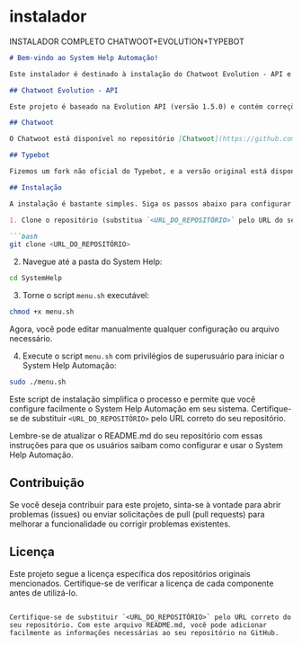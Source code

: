 # instalador
INSTALADOR COMPLETO CHATWOOT+EVOLUTION+TYPEBOT 



```markdown
# Bem-vindo ao System Help Automação!

Este instalador é destinado à instalação do Chatwoot Evolution - API e Typebot. Também oferecemos suporte para o n8n para aqueles que desejam utilizá-lo!

## Chatwoot Evolution - API

Este projeto é baseado na Evolution API (versão 1.5.0) e contém correções para o Typebot. Lembre-se de que a Evolution API não é de nossa autoria, mas sim do repositório oficial [Evolution API](https://github.com/EvolutionAPI/evolution-api). Fizemos um fork e implementamos as correções necessárias para seu funcionamento correto.

## Chatwoot

O Chatwoot está disponível no repositório [Chatwoot](https://github.com/chatwoot/chatwoot) e também passou por algumas modificações para garantir seu funcionamento. Há suporte para vários servidores.

## Typebot

Fizemos um fork não oficial do Typebot, e a versão original está disponível em [Typebot](https://github.com/baptisteArno/typebot.io).

## Instalação

A instalação é bastante simples. Siga os passos abaixo para configurar o System Help Automação:

1. Clone o repositório (substitua `<URL_DO_REPOSITÓRIO>` pelo URL do seu repositório):

```bash
git clone <URL_DO_REPOSITÓRIO>
```

2. Navegue até a pasta do System Help:

```bash
cd SystemHelp
```

3. Torne o script `menu.sh` executável:

```bash
chmod +x menu.sh
```

Agora, você pode editar manualmente qualquer configuração ou arquivo necessário.

4. Execute o script `menu.sh` com privilégios de superusuário para iniciar o System Help Automação:

```bash
sudo ./menu.sh
```

Este script de instalação simplifica o processo e permite que você configure facilmente o System Help Automação em seu sistema. Certifique-se de substituir `<URL_DO_REPOSITÓRIO>` pelo URL correto do seu repositório.

Lembre-se de atualizar o README.md do seu repositório com essas instruções para que os usuários saibam como configurar e usar o System Help Automação.

## Contribuição

Se você deseja contribuir para este projeto, sinta-se à vontade para abrir problemas (issues) ou enviar solicitações de pull (pull requests) para melhorar a funcionalidade ou corrigir problemas existentes.

## Licença

Este projeto segue a licença específica dos repositórios originais mencionados. Certifique-se de verificar a licença de cada componente antes de utilizá-lo.
```

Certifique-se de substituir `<URL_DO_REPOSITÓRIO>` pelo URL correto do seu repositório. Com este arquivo README.md, você pode adicionar facilmente as informações necessárias ao seu repositório no GitHub.
